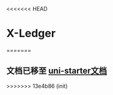<<<<<<< HEAD
# X-Ledger
=======
<h2>
文档已移至 <a href="https://uniapp.dcloud.io/uniCloud/uni-starter.html" target="_blank">uni-starter文档</a>
</h2>
>>>>>>> 13e4b86 (init)
